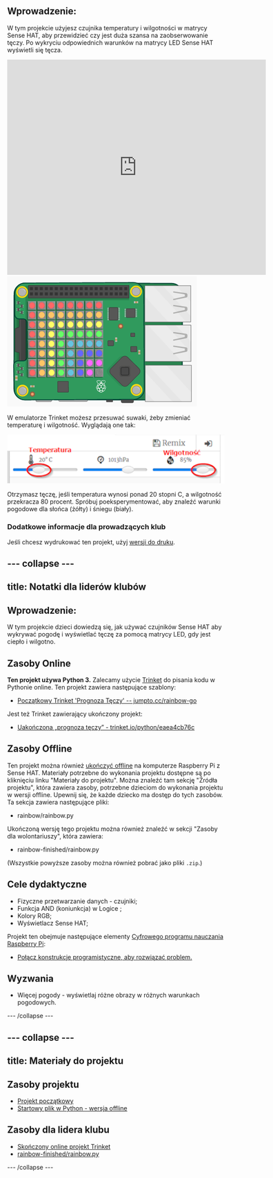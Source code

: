 ## Wprowadzenie:

W tym projekcie użyjesz czujnika temperatury i wilgotności w matrycy Sense HAT, aby przewidzieć czy jest duża szansa na zaobserwowanie tęczy. Po wykryciu odpowiednich warunków na matrycy LED Sense HAT wyświetli się tęcza.

<div class="trinket">
  <iframe src="https://trinket.io/embed/python/eaea4cb76c?outputOnly=true&start=result" width="600" height="500" frameborder="0" marginwidth="0" marginheight="0" allowfullscreen mark="crwd-mark">
</iframe> <img src="images/rainbow-final.png" />
</div>

W emulatorze Trinket możesz przesuwać suwaki, żeby zmieniać temperaturę i wilgotność. Wyglądają one tak:

![zrzut ekranu](images/rainbow-sliders.png)

Otrzymasz tęczę, jeśli temperatura wynosi ponad 20 stopni C, a wilgotność przekracza 80 procent. Spróbuj poeksperymentować, aby znaleźć warunki pogodowe dla słońca (żółty) i śniegu (biały).

### Dodatkowe informacje dla prowadzących klub

Jeśli chcesz wydrukować ten projekt, użyj [wersji do druku](https://projects.raspberrypi.org/pl-PL/projects/rainbow-predictor/print).

--- collapse ---
---
title: Notatki dla liderów klubów
---
## Wprowadzenie:

W tym projekcie dzieci dowiedzą się, jak używać czujników Sense HAT aby wykrywać pogodę i wyświetlać tęczę za pomocą matrycy LED, gdy jest ciepło i wilgotno.

## Zasoby Online

**Ten projekt używa Python 3.** Zalecamy użycie [Trinket](https://trinket.io/) do pisania kodu w Pythonie online. Ten projekt zawiera następujące szablony:

* [Początkowy Trinket 'Prognoza Tęczy' -- jumpto.cc/rainbow-go](http://jumpto.cc/rainbow-go)

Jest też Trinket zawierający ukończony projekt:

* [Uakończona „prognoza tęczy” - trinket.io/python/eaea4cb76c](https://trinket.io/python/eaea4cb76c)

## Zasoby Offline

Ten projekt można również [ukończyć offline](https://www.codeclubprojects.org/en-GB/resources/physical-sense-hat/) na komputerze Raspberry Pi z Sense HAT. Materiały potrzebne do wykonania projektu dostępne są po kliknięciu linku "Materiały do projektu". Można znaleźć tam sekcję "Źródła projektu", która zawiera zasoby, potrzebne dzieciom do wykonania projektu w wersji offline. Upewnij się, że każde dziecko ma dostęp do tych zasobów. Ta sekcja zawiera następujące pliki:

* rainbow/rainbow.py

Ukończoną wersję tego projektu można również znaleźć w sekcji "Zasoby dla wolontariuszy", która zawiera:

* rainbow-finished/rainbow.py

(Wszystkie powyższe zasoby można również pobrać jako pliki `.zip`.)

## Cele dydaktyczne

* Fizyczne przetwarzanie danych - czujniki;
* Funkcja AND (koniunkcja) w Logice ; 
* Kolory RGB;
* Wyświetlacz Sense HAT;

Projekt ten obejmuje następujące elementy [Cyfrowego programu nauczania Raspberry Pi](https://rpf.io/curriculum):

* [Połącz konstrukcje programistyczne, aby rozwiązać problem.](https://www.raspberrypi.org/curriculum/programming/builder)

## Wyzwania

* Więcej pogody - wyświetlaj różne obrazy w różnych warunkach pogodowych. 

--- /collapse ---

--- collapse ---
---
title: Materiały do projektu
---
## Zasoby projektu

* [Projekt początkowy](http://jumpto.cc/rainbow-go)
* [Startowy plik w Python - wersja offline](resources/rainbow-rainbow.py)

## Zasoby dla lidera klubu

* [Skończony online projekt Trinket](https://trinket.io/python/eaea4cb76c)
* [rainbow-finished/rainbow.py](resources/rainbow-final-rainbow.py)

--- /collapse ---
